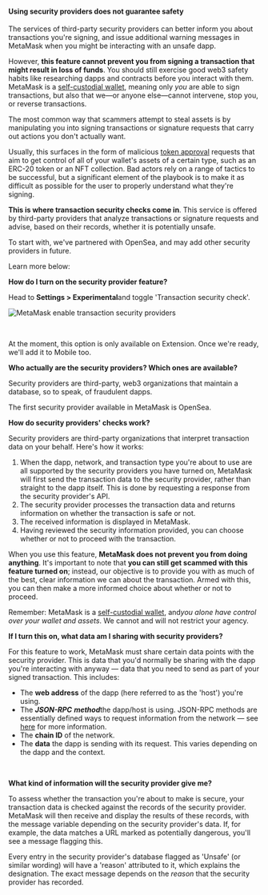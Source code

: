 
#### Using security providers does not guarantee safety


The services of third-party security providers can better inform you about transactions you're signing, and issue additional warning messages in MetaMask when you might be interacting with an unsafe dapp.


However, **this feature cannot prevent you from signing a transaction that might result in loss of funds**. You should still exercise good web3 safety habits like researching dapps and contracts before you interact with them. MetaMask is a [self-custodial wallet](https://support.metamask.io/hc/en-us/articles/360059952212), meaning only *you* are able to sign transactions, but also that we—or anyone else—cannot intervene, stop you, or reverse transactions. 



The most common way that scammers attempt to steal assets is by manipulating you into signing transactions or signature requests that carry out actions you don't actually want. 


Usually, this surfaces in the form of malicious [token approval](https://support.metamask.io/hc/en-us/articles/6174898326683) requests that aim to get control of all of your wallet's assets of a certain type, such as an ERC-20 token or an NFT collection. Bad actors rely on a range of tactics to be successful, but a significant element of the playbook is to make it as difficult as possible for the user to properly understand what they're signing.


**This is where transaction security checks come in**. This service is offered by third-party providers that analyze transactions or signature requests and advise, based on their records, whether it is potentially unsafe.


To start with, we've partnered with OpenSea, and may add other security providers in future.


Learn more below:




**How do I turn on the security provider feature?**

Head to **Settings > Experimental**and toggle 'Transaction security check'. 


![MetaMask enable transaction security providers](https://support.metamask.io/hc/article_attachments/14257482534683)


 


At the moment, this option is only available on Extension. Once we're ready, we'll add it to Mobile too.





**Who actually are the security providers? Which ones are available?**

Security providers are third-party, web3 organizations that maintain a database, so to speak, of fraudulent dapps.


The first security provider available in MetaMask is OpenSea.





**How do security providers' checks work?**

Security providers are third-party organizations that interpret transaction data on your behalf. Here's how it works:


1. When the dapp, network, and transaction type you're about to use are all supported by the security providers you have turned on, MetaMask will first send the transaction data to the security provider, rather than straight to the dapp itself. This is done by requesting a response from the security provider's API.
2. The security provider processes the transaction data and returns information on whether the transaction is safe or not.
3. The received information is displayed in MetaMask.
4. Having reviewed the security information provided, you can choose whether or not to proceed with the transaction.


When you use this feature, **MetaMask does not prevent you from doing anything**. It's important to note that **you can still get scammed with this feature turned on**; instead, our objective is to provide you with as much of the best, clear information we can about the transaction. Armed with this, you can then make a more informed choice about whether or not to proceed.


Remember: MetaMask is a [self-custodial wallet](https://support.metamask.io/hc/en-us/articles/360059952212), and*you alone have control over your wallet and assets*. We cannot and will not restrict your agency.





**If I turn this on, what data am I sharing with security providers?**

For this feature to work, MetaMask must share certain data points with the security provider. This is data that you'd normally be sharing with the dapp you're interacting with anyway — data that you need to send as part of your signed transaction. This includes:


* The **web address** of the dapp (here referred to as the 'host') you're using.
* The ***JSON-RPC*** ***method***the dapp/host is using. JSON-RPC methods are essentially defined ways to request information from the network — see [here](https://docs.infura.io/infura/networks/ethereum/json-rpc-methods) for more information.
* The **chain ID** of the network.
* The **data** the dapp is sending with its request. This varies depending on the dapp and the context.


 





**What kind of information will the security provider give me?**

To assess whether the transaction you're about to make is secure, your transaction data is checked against the records of the security provider. MetaMask will then receive and display the results of these records, with the message variable depending on the security provider's data. If, for example, the data matches a URL marked as potentially dangerous, you'll see a message flagging this.


Every entry in the security provider's database flagged as 'Unsafe' (or similar wording) will have a 'reason' attributed to it, which explains the designation. The exact message depends on the *reason* that the security provider has recorded.




